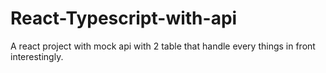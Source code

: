 # React-Typescript-with-api
A react project with mock api with 2 table that handle every things in front interestingly.
